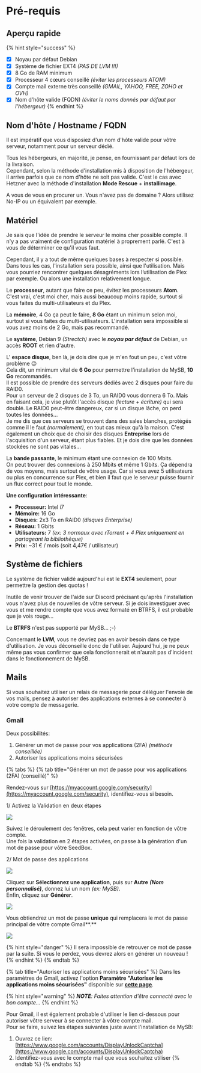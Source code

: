 # Pré-requis

## Aperçu rapide

{% hint style="success" %}
* [x] Noyau par défaut Debian
* [x] Système de fichier EXT4 _\(PAS DE LVM !!!\)_
* [x] 8 Go de RAM minimum
* [x] Processeur 4 cœurs  conseillé _\(éviter les processeurs ATOM\)_
* [x] Compte mail externe très conseillé _\(GMAIL, YAHOO, FREE, ZOHO et OVH\)_
* [x] Nom d'hôte valide \(FQDN\) _\(éviter le noms donnés par défaut par l'hébergeur\)_
{% endhint %}

## Nom d'hôte / Hostname / FQDN

Il est impératif que vous disposiez d'un nom d'hôte valide pour vôtre serveur, notamment pour un serveur dédié.

Tous les hébergeurs, en majorité, je pense, en fournissant par défaut lors de la livraison.  
Cependant, selon la méthode d'installation mis à disposition de l'hébergeur, il arrive parfois que ce nom d'hôte ne soit pas valide. C'est le cas avec Hetzner avec la méthode d'installation **Mode Rescue** + **installimage**.

A vous de vous en procurer un. Vous n'avez pas de domaine ? Alors utilisez No-IP ou un équivalent par exemple.

## Matériel

Je sais que l'idée de prendre le serveur le moins cher possible compte. Il n'y a pas vraiment de configuration matériel à proprement parlé. C'est à vous de déterminer ce qu'il vous faut.

Cependant, il y a tout de même quelques bases à respecter si possible. Dans tous les cas, l'installation sera possible, ainsi que l'utilisation. Mais vous pourriez rencontrer quelques désagréments lors l’utilisation de Plex par exemple. Ou alors une installation relativement longue.

Le **processeur**, autant que faire ce peu, évitez les processeurs **Atom**.  
C'est vrai, c'est moi cher, mais aussi beaucoup moins rapide, surtout si vous faites du multi-utilisateurs et du Plex.

La **mémoire**, 4 Go ça peut le faire, **8 Go** étant un minimum selon moi, surtout si vous faites du multi-utilisateurs. L'installation sera impossible si vous avez moins de 2 Go, mais pas recommandé.

Le **système**, Debian 9 _\(Strectch\)_ avec le _**noyau par défaut**_ de Debian, un accès **ROOT** et rien d'autre.

L' **espace disque**, ben là, je dois dire que je m'en fout un peu, c'est vôtre problème 😉   
Cela dit, un minimum vital de **6 Go** pour permettre l’installation de MySB, **10 Go** recommandés.  
Il est possible de prendre des serveurs dédiés avec 2 disques pour faire du RAID0.  
Pour un serveur de 2 disques de 3 To, un RAID0 vous donnera 6 To. Mais en faisant cela, je vise plutôt l'accès disque _\(lecture + écriture\)_ qui sera doublé. Le RAID0 peut-être dangereux, car si un disque lâche, on perd toutes les données...  
Je me dis que ces serveurs se trouvent dans des sales blanches, protégés comme il le faut _\(normalement\),_ en tout cas mieux qu'à la maison. C'est également un choix que de choisir des disques **Entreprise** lors de l'acquisition d'un serveur, étant plus fiables. Et je dois dire que les données stockées ne sont pas vitales...

La **bande passante**, le minimum étant une connexion de 100 Mbits.  
On peut trouver des connexions à 250 Mbits et même 1 Gbits. Ça dépendra de vos moyens, mais surtout de vôtre usage. Car si vous avez 5 utilisateurs ou plus en concurrence sur Plex, et bien il faut que le serveur puisse fournir un flux correct pour tout le monde.

**Une configuration intéressante**:

* **Processeur:** Intel i7
* **Mémoire:** 16 Go
* **Disques:** 2x3 To en RAID0 _\(disques Enterprise\)_
* **Réseau:** 1 Gbits
* **Utilisateurs:** 7 _\(ex: 3 normaux avec rTorrent + 4 Plex uniquement en partageant la bibliothèque\)_
* **Prix:** ~31 € / mois \(soit 4,47€ / utilisateur\)

## Système de fichiers

Le système de fichier validé aujourd'hui est le **EXT4** seulement, pour permettre la gestion des quotas !

Inutile de venir trouver de l'aide sur Discord précisant qu'après l'installation vous n'avez plus de nouvelles de vôtre serveur. Si je dois investiguer avec vous et me rendre compte que vous avez formaté en BTRFS, il est probable que je vois rouge...

Le **BTRFS** n'est pas supporté par MySB... ;-\)

Concernant le **LVM**, vous ne devriez pas en avoir besoin dans ce type d'utilisation. Je vous déconseille donc de l'utiliser. Aujourd'hui, je ne peux même pas vous confirmer que cela fonctionnerait et n'aurait pas d'incident dans le fonctionnement de MySB.

## Mails

Si vous souhaitez utiliser un relais de messagerie pour déléguer l'envoie de vos mails, pensez à autoriser des applications externes à se connecter à votre compte de messagerie.

### Gmail

Deux possibilités:

1. Générer un mot de passe pour vos applications \(2FA\) _\(méthode conseillée\)_
2. Autoriser les applications moins sécurisées

{% tabs %}
{% tab title="Générer un mot de passe pour vos applications \(2FA\) \(conseillé\)" %}


Rendez-vous sur [https://myaccount.google.com/security](https://myaccount.google.com/security), identifiez-vous si besoin.

1/ Activez la Validation en deux étapes

![](../.gitbook/assets/gmail_enable_two_factors.jpg)

Suivez le déroulement des fenêtres, cela peut varier en fonction de vôtre compte.  
Une fois la validation en 2 étapes activées, on passe à la génération d'un mot de passe pour vôtre SeedBox.

2/ Mot de passe des applications

![](../.gitbook/assets/gmail_select_app_password.jpg)

Cliquez sur **Sélectionnez une application**, puis sur **Autre** _**\(Nom personnalisé\)**_, donnez lui un nom _\(ex: MySB\)_.  
Enfin, cliquez sur **Générer**.

![](../.gitbook/assets/gmail_app_password.jpg)

Vous obtiendrez un mot de passe **unique** qui remplacera le mot de passe principal de vôtre compte Gmail**.**

![](../.gitbook/assets/gmail_password_created.jpg)

{% hint style="danger" %}
Il sera impossible de retrouver ce mot de passe par la suite. Si vous le perdez, vous devrez alors en générer un nouveau !
{% endhint %}
{% endtab %}

{% tab title="Autoriser les applications moins sécurisées" %}
Dans les paramètres de Gmail, activez l'option **Paramètre "Autoriser les applications moins sécurisées"** disponible sur [**cette page**](https://myaccount.google.com/lesssecureapps).

{% hint style="warning" %}
_**NOTE**: Faites attention d'être connecté avec le bon compte..._
{% endhint %}

Pour Gmail, il est également probable d'utiliser le lien ci-dessous pour autoriser vôtre serveur à se connecter à vôtre compte mail.  
Pour se faire, suivez les étapes suivantes juste avant l'installation de MySB:

1. Ouvrez ce lien: [https://www.google.com/accounts/DisplayUnlockCaptcha](https://www.google.com/accounts/DisplayUnlockCaptcha)
2. Identifiez-vous avec le compte mail que vous souhaitez utiliser
{% endtab %}
{% endtabs %}

